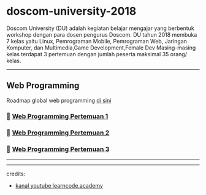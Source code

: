 # doscom-university-2018

Doscom University (DU) adalah kegiatan belajar mengajar yang berbentuk workshop dengan para dosen pengurus Doscom. DU tahun 2018 membuka 7 kelas yaitu Linux, Pemrograman Mobile, Pemrograman Web, Jaringan Komputer, dan Multimedia,Game Development,Female Dev Masing-masing kelas terdapat 3 pertemuan dengan jumlah peserta maksimal 35 orang/ kelas.

---

## Web Programming

<!-- Roadmap belajar web kita jika menyesuaikan Nakula Raya dan sekitarnya ada [di sini](https://coggle.it/diagram/WL2RK13WNAAB_BrX) :stuck_out_tongue::stuck_out_tongue: -->

Roadmap global web programming [di sini](https://coggle.it/diagram/Vz9LvW8byvN0I38x)



### :book: [Web Programming Pertemuan 1](./WEB-PROGRAMMING-1.md)

### :book: [Web Programming Pertemuan 2](./WEB-PROGRAMMING-2.md)

### :book: [Web Programming Pertemuan 3](./WEB-PROGRAMMING-3.md)



---

---
credits:
- [kanal youtube learncode.academy](https://www.youtube.com/channel/UCVTlvUkGslCV_h-nSAId8Sw)

